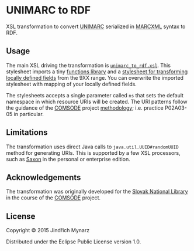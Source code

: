 # UNIMARC to RDF

XSL transformation to convert [UNIMARC](http://www.ifla.org/publications/unimarc-bibliographic-3rd-edition-updates-2012) serialized in [MARCXML](http://www.loc.gov/standards/marcxml/) syntax to RDF.

## Usage

The main XSL driving the transformation is [`unimarc_to_rdf.xsl`](https://github.com/jindrichmynarz/UNIMARC-to-RDF/blob/master/unimarc_to_rdf.xsl). This stylesheet imports a tiny [functions library](https://github.com/jindrichmynarz/UNIMARC-to-RDF/blob/master/lib/functions.xsl) and a [stylesheet for transforming locally defined fields](https://github.com/jindrichmynarz/UNIMARC-to-RDF/blob/master/lib/local.xsl) from the 9XX range. You can overwrite the imported stylesheet with mapping of your locally defined fields.

The stylesheets accepts a single parameter called `ns` that sets the default namespace in which resource URIs will be created. The URI patterns follow the guidance of the [COMSODE](http://www.comsode.eu/) project [methodology](http://www.comsode.eu/wp-content/uploads/Annex1_D5.1-Documentation_of_practices.pdf); i.e. practice P02A03-05 in particular. 

## Limitations

The transformation uses direct Java calls to `java.util.UUID#randomUUID` method for generating URIs. This is supported by a few XSL processors, such as [Saxon](http://saxonica.com/products/products.xml) in the personal or enterprise edition.

## Acknowledgements

The transformation was originally developed for the [Slovak National Library](http://www.snk.sk/en) in the course of the [COMSODE](http://www.comsode.eu/) project.

## License

Copyright &copy; 2015 Jindřich Mynarz

Distributed under the Eclipse Public License version 1.0.

